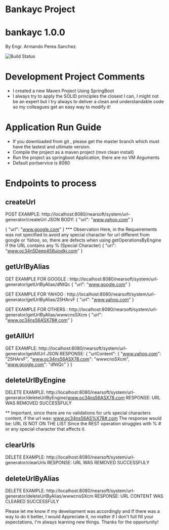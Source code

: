 # Bankayc Project

# bankayc 1.0.0

By Engr. Armando Perea Sanchez.

![Build Status](https://rgprincipal.com/es/wp-content/uploads/2018/12/Logo-de-Java-portada-250x122.jpg)

# Development Project Comments

  - I created a new Maven Project Using SpringBoot
  - I always try to apply the SOLID principles the closest I can, I might not be an expert but I try always to deliver a       clean and understandable code so my colleagues get an easy way to modify it!
  

# Application Run Guide

 - If you downloaded from git , please get the master branch which must have the lastest and ultimate version.
 - Compile the project as a maven project (mvn clean install)
 - Run the project as springboot Application, there are no VM Arguments
 - Default portservice is 8080

 
# Endpoints to process

## createUrl
POST EXAMPLE: http://localhost:8080/nearsoft/system/url-generator/createUrl
JSON BODY: 
{
    "url": "www.yahoo.com"
}

{
    "url": "www.google.com"
}
*** Observation Here, in the Requeirements was not specified to avoid any special character for url different from google or Yahoo, so, there are defects when using getOperationsByEngine if the URL contains any % (Special Character)
{
    "url": "www.oc34n5Deep458uiodkj.com"
}

## getUrlByAlias

GET EXAMPLE FOR GOOGLE : http://localhost:8080/nearsoft/system/url-generator/getUrlByAlias/dNtQc
{
    "url": "www.google.com"
}

GET EXAMPLE FOR YAHOO : http://localhost:8080/nearsoft/system/url-generator/getUrlByAlias/25HArvF
{
    "url": "www.yahoo.com"
}

GET EXAMPLE FOR OTHERS : http://localhost:8080/nearsoft/system/url-generator/getUrlByAlias/wwwcnsSXcm
{
    "url": "www.oc34ns56ASX78#.com"
}

## getAllUrl

GET EXAMPLE: http://localhost:8080/nearsoft/system/url-generator/getAllUrl
JSON RESPONSE: 
{
    "urlContent": {
        "www.yahoo.com": "25HArvF",
        "www.oc34ns56ASX78.com": "wwwcnsSXcm",
        "www.google.com": "dNtQc"
    }
}

## deleteUrlByEngine

DELETE EXAMPLE: http://localhost:8080/nearsoft/system/url-generator/deleteUrlByEngine/www.oc34ns56ASX78.com
RESPONSE:
URL WAS REMOVED SUCCESSFULY 

** Important, since there are no validations for urls special characters content, if the url was: www.oc34ns56AS%X78#.com
The response would be:
URL IS NOT ON THE LIST
Since the REST operation struggles with % # or any special character that affects it.

## clearUrls

DELETE EXAMPLE: http://localhost:8080/nearsoft/system/url-generator/clearUrls
RESPONSE:
URL WAS REMOVED SUCCESSFULY

## deleteUrlByAlias

DELETE EXAMPLE: http://localhost:8080/nearsoft/system/url-generator/deleteUrlByAlias/wwwcnsSXcm
RESPONSE:
URL CONTENT WAS CLEARED SUCCESSFULY


Please let me know if my development was accordingly and If there was a way to do it better, I would Appreciate it, no matter if I don't full fill your expectations, I'm always learning new things. Thanks for the opportunity!
